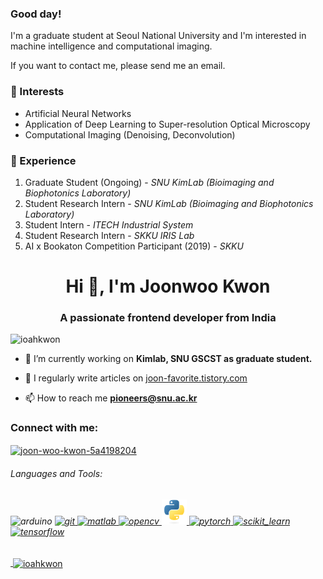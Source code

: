 ### Good day!

I'm a graduate student at Seoul National University and I'm interested in machine intelligence and computational imaging.

If you want to contact me, please send me an email.

### 🎯 Interests
- Artificial Neural Networks
- Application of Deep Learning to Super-resolution Optical Microscopy
- Computational Imaging (Denoising, Deconvolution)

### 💫 Experience
1. Graduate Student (Ongoing) - _SNU KimLab (Bioimaging and Biophotonics Laboratory)_
2. Student Research Intern - _SNU KimLab (Bioimaging and Biophotonics Laboratory)_
3. Student Intern - _ITECH Industrial System_
4. Student Research Intern - _SKKU IRIS Lab_
5. AI x Bookaton Competition Participant (2019) - _SKKU_





<h1 align="center">Hi 👋, I'm Joonwoo Kwon</h1>
<h3 align="center">A passionate frontend developer from India</h3>

<p align="left"> <img src="https://komarev.com/ghpvc/?username=ioahkwon&label=Profile%20views&color=0e75b6&style=flat" alt="ioahkwon" /> </p>

- 🔭 I’m currently working on **Kimlab, SNU GSCST as graduate student.**

- 📝 I regularly write articles on [joon-favorite.tistory.com](joon-favorite.tistory.com)

- 📫 How to reach me **pioneers@snu.ac.kr**

<h3 align="left">Connect with me:</h3>
<p align="left">
<a href="https://linkedin.com/in/joon-woo-kwon-5a4198204" target="blank"><img align="center" src="https://raw.githubusercontent.com/rahuldkjain/github-profile-readme-generator/neutral-icons/src/images/icons/Social/linked-in-alt.svg" alt="joon-woo-kwon-5a4198204" height="30" width="40" /></a>
</p>

<h6 align="left">Languages and Tools:
<h6 href="https://www.arduino.cc/" target="_blank"> <img src="https://cdn.worldvectorlogo.com/logos/arduino-1.svg" alt="arduino" width="10" height="10"/> </a> <a href="https://git-scm.com/" target="_blank"> <img src="https://www.vectorlogo.zone/logos/git-scm/git-scm-icon.svg" alt="git" width="40" height="40"/> </a> <a href="https://www.mathworks.com/" target="_blank"> <img src="https://raw.githubusercontent.com/simple-icons/simple-icons/master/icons/mathworks.svg" alt="matlab" width="40" height="40"/> </a> <a href="https://opencv.org/" target="_blank"> <img src="https://www.vectorlogo.zone/logos/opencv/opencv-icon.svg" alt="opencv" width="40" height="40"/> </a> <a href="https://www.python.org" target="_blank"> <img src="https://raw.githubusercontent.com/devicons/devicon/master/icons/python/python-original.svg" alt="python" width="40" height="40"/> </a> <a href="https://pytorch.org/" target="_blank"> <img src="https://www.vectorlogo.zone/logos/pytorch/pytorch-icon.svg" alt="pytorch" width="40" height="40"/> </a> <a href="https://scikit-learn.org/" target="_blank"> <img src="https://upload.wikimedia.org/wikipedia/commons/0/05/Scikit_learn_logo_small.svg" alt="scikit_learn" width="40" height="40"/> </a> <a href="https://www.tensorflow.org" target="_blank"> <img src="https://www.vectorlogo.zone/logos/tensorflow/tensorflow-icon.svg" alt="tensorflow" width="40" height="40"/> </h6>

<p>&nbsp;<img align="center" src="https://github-readme-stats.vercel.app/api?username=ioahkwon&show_icons=true&locale=en" alt="ioahkwon" /></p>

<!--
**ioahKwon/ioahKwon** is a ✨ _special_ ✨ repository because its `README.md` (this file) appears on your GitHub profile.
💫🔥🏆🎯
- 🔭 I’m currently working on ...
- 🌱 I’m currently learning ...
- 👯 I’m looking to collaborate on ...
- 🤔 I’m looking for help with ...
- 💬 Ask me about ...
- 📫 How to reach me: ...
- 😄 Pronouns: ...
- ⚡ Fun fact: ...
-->
